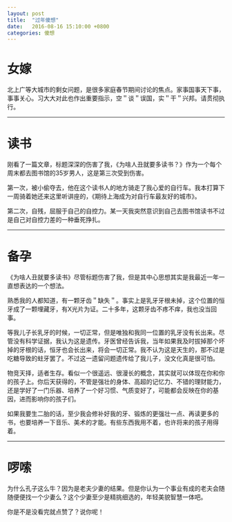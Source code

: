 ```yaml
---
layout: post
title:  "过年傻想"
date:   2016-08-16 15:10:00 +0800
categories: 傻想
---
```


# 女嫁 #

北上广等大城市的剩女问题，是很多家庭春节期间讨论的焦点。家事国事天下事，事事关心。习大大对此也作出重要指示，空＂谈＂误国，实＂干＂兴邦。请贯彻执行。

-------------------------------------------------------------------------------

# 读书 #

刚看了一篇文章，标题深深的伤害了我，《为啥人丑就要多读书？》作为一个每个周末都去图书馆的35岁男人，这是第三次受到伤害。

第一次，被小偷夺去，他在这个读书人的地方骑走了我心爱的自行车。我本打算下一周骑着她还来这里听讲座的，《期待上海成为对自行车最友好的城市》。

第二次，自残，屈服于自己的自控力。某一天我突然意识到自己去图书馆读书不过是自己对自控力差的一种垂死挣扎。

-------------------------------------------------------------------------------

# 备孕 #

《为啥人丑就要多读书》尽管标题伤害了我，但是其中心思想其实是我最近一年一直想表达的一个想法。

熟悉我的人都知道，有一颗牙齿＂缺失＂。事实上是乳牙牙根未掉，这个位置的恒牙成了一颗埋藏牙，有X光片为证。二十多年，这颗牙齿不疼不痒，我也没当回事。

等我儿子长乳牙的时候，一切正常，但是唯独和我同一位置的乳牙没有长出来。尽管没有科学证据，我认为这是遗传。牙医曾经告诉我，当年如果我及时拔掉那个坏掉的牙根的话，恒牙也会长出来，将会一切正常。我不认为这是天生的，那不过是吃糖导致的蛀牙罢了。不过这一遗留问题遗传给了我儿子，没文化真是很可怕。

物竞天择，适者生存。看似一个很遥远、很漫长的概念，其实就可以体现在你和你的孩子上。你后天获得的，不管是强壮的身体、高超的记忆力、不错的理财能力，还是学好了一门乐器、培养了一个好习惯、气质变好了，可能都会反映在你的基因，进而影响你的孩子们。

如果我要生二胎的话，至少我会修补好我的牙、锻炼的更强壮一点、再读更多的书，也要培养一下音乐、美术的才能。有些东西我用不着，也许将来的孩子用得着。

-------------------------------------------------------------------------------

# 啰嗦 #

为什么孔子这么牛？因为是老夫少妻的结果。但是你认为一个事业有成的老夫会随随便便找一个少妻么？这个少妻至少是精挑细选的，年轻美貌智慧一体吧。

你是不是没看完就点赞了？说你呢！
